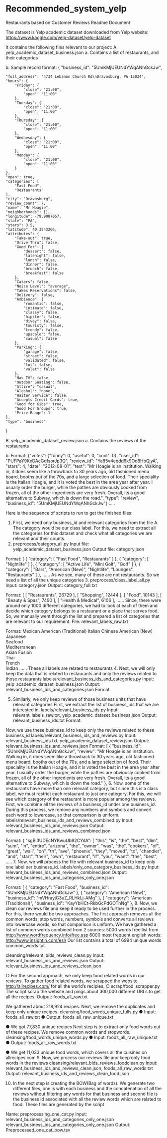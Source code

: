 # Recommended_system_yelp

Restaurants based on Customer Reviews
Readme Document

The dataset is Yelp academic dataset downloaded from Yelp website: https://www.kaggle.com/yelp-dataset/yelp-dataset

It contains the following files relevant to our project:
A.	yelp_academic_dataset_business.json
a.	Contains a list of restaurants, and their categories
 
b.	Sample record format:
{
	"business_id": "5UmKMjUEUNdYWqANhGckJw",
    
	"full_address": "4734 Lebanon Church Rd\nDravosburg, PA 15034",
	"hours": {
		"Friday": {
			"close": "21:00",
			"open": "11:00"
		},
		"Tuesday": {
			"close": "21:00",
			"open": "11:00"
		},
		"Thursday": {
			"close": "21:00",
			"open": "11:00"
		},
		"Wednesday": {
			"close": "21:00",
			"open": "11:00"
		},
		"Monday": {
			"close": "21:00",
			"open": "11:00"
		}
	},
	"open": true,
	"categories": [
		"Fast Food",
		"Restaurants"
	],
	"city": "Dravosburg",
	"review_count": 7,
	"name": "Mr Hoagie",
	"neighborhoods": [],
	"longitude": -79.9007057,
	"state": "PA",
	"stars": 3.5,
	"latitude": 40.3543266,
	"attributes": {
		"Take-out": true,
		"Drive-Thru": false,
		"Good For": {
			"dessert": false,
			"latenight": false,
			"lunch": false,
			"dinner": false,
			"brunch": false,
			"breakfast": false
		},
		"Caters": false,
		"Noise Level": "average",
		"Takes Reservations": false,
		"Delivery": false,
		"Ambience": {
			"romantic": false,
			"intimate": false,
			"classy": false,
			"hipster": false,
			"divey": false,
			"touristy": false,
			"trendy": false,
			"upscale": false,
			"casual": false
		},
		"Parking": {
			"garage": false,
			"street": false,
			"validated": false,
			"lot": false,
			"valet": false
		},
		"Has TV": false,
		"Outdoor Seating": false,
		"Attire": "casual",
		"Alcohol": "none",
		"Waiter Service": false,
		"Accepts Credit Cards": true,
		"Good for Kids": true,
		"Good For Groups": true,
		"Price Range": 1
	},
	"type": "business"
}


B.	yelp_academic_dataset_review.json
a.	Contains the reviews of the restaurants
 
b.	Format:
{"votes": {"funny": 0, "useful": 0, "cool": 0}, "user_id": "PUFPaY9KxDAcGqfsorJp3Q", "review_id": "Ya85v4eqdd6k9Od8HbQjyA", "stars": 4, "date": "2012-08-01", "text": "Mr Hoagie is an institution. Walking in, it does seem like a throwback to 30 years ago, old fashioned menu board, booths out of the 70s, and a large selection of food. Their speciality is the Italian Hoagie, and it is voted the best in the area year after year. I usually order the burger, while the patties are obviously cooked from frozen, all of the other ingredients are very fresh. Overall, its a good alternative to Subway, which is down the road.", "type": "review", "business_id": "5UmKMjUEUNdYWqANhGckJw"}
…..

Here is the sequence of scripts to run to get the finished files:

1.	First, we need only business_id and relevant categories from the file A. The category would be our class label. For this, we need to extract all the categories for this dataset and check what all categories we are relevant and their counts.
2.	preprocess/category_all.py
Input file: yelp_academic_dataset_business.json
Output file: category.json
 
Format:
[
	{
		"category": [
			"Fast Food",
			"Restaurants"
		]
	},
	{
		"category": [
			"Nightlife"
		]
	},
	{
		"category": [
			"Active Life",
			"Mini Golf",
			"Golf"
		]
	},
	{
		"category": [
			"Bars",
			"American (New)",
			"Nightlife",
			"Lounges",
			"Restaurants"
		]
	},
…...
As we see, many of these are not restaurants. So we need a list of all the unique categories
3.	preprocess/class_label_all.py
Input: category.json
Output: category_full.txt
 
Format:
[
  [
    "Restaurants",
    26729
  ],
  [
    "Shopping",
    12444
  ],
  [
    "Food",
    10143
  ],
  [
    "Beauty & Spas",
    7490
  ],
  [
    "Health & Medical",
    6106
  ],
…...
Since, there were around only 1000 different categories, we had to look at each of them and decide which category belongs to a restaurant or a place that serves food.
So, we manually went through the list and prepared a list of categories that are relevant to our requirement.
File: relevant_labels_raw.txt
 
Format:
Mexican
American (Traditional)
Italian
Chinese
American (New) 
Japanese       
Seafood        
Mediterranean  
Asian Fusion   
Thai          
French         
Indian
……
These all labels are related to restaurants
4.	Next, we will only keep the data that is related to restaurants and only the reviews related to those restaurants
labels/relevant_business_ids_and_categories.py
Input: yelp_academic_dataset_business.json
Output: relevant_business_ids_and_categories.json
Format:
 
5.	Similarly, we only keep reviews of those business units that have relevant categories
First, we extract the list of business_ids that we are interested in.
labels/relevant_business_ids.py
Input: relevant_labels_raw.txt, yelp_academic_dataset_business.json
Output: relevant_business_ids.txt
Format:
 
Now, we use these business_id to keep only the reviews related to these business_id
labels/relevant_business_ids_and_reviews.py
Input: relevant_business_ids.txt, yelp_academic_dataset_review.json
Output: relevant_business_ids_and_reviews.json
Format:
[
  {
    "business_id": "5UmKMjUEUNdYWqANhGckJw",
    "review": "Mr Hoagie is an institution. Walking in, it does seem like a throwback to 30 years ago, old fashioned menu board, booths out of the 70s, and a large selection of food. Their speciality is the Italian Hoagie, and it is voted the best in the area year after year. I usually order the burger, while the patties are obviously cooked from frozen, all of the other ingredients are very fresh. Overall, its a good alternative to Subway, which is down the road."
  },
6.	Now, some of the restaurants have more than one relevant category, but since this is a class label, we must restrict each restaurant to just one category. For this, we will see which category of the restaurant is more popular among the reviews.
First, we combine all the reviews of a business_id under one business_id. During this process, we remove any numbers and symbols and convert each word to lowercase, so that comparison is uniform.
labels/relevant_business_ids_and_reviews_combined.py
Input: relevant_business_ids_and_reviews.json
Output: relevant_business_ids_and_reviews_combined.json
 
Format:
{
  "sgBl3UDEcNYKwuUb92CYdA": [
    "this",
    "is",
    "the",
    "best",
    "dim",
    "sum",
    "in",
    "entire",
    "arizona",
    "the",
    "owner",
    "was",
    "the",
    "cookers",
    "of",
    "great",
    "wall",
    "on",
    "th",
    "ave",
    "phoenix",
    "they",
    "moved",
    "to",
    "chandler",
    "and",
    "start",
    "their",
    "own",
    "restaurant",
    "if",
    "you",
    "want",
    "the",
    "best",
…..
7.	Now, we will process the file with relevant business_id to keep only one label per business_id.
labels/only_one_category_business_ids.py
Input: relevant_business_ids_and_reviews_combined.json
Output: relevant_business_ids_and_categories_only_one.json
 
Format:
[
  {
    "category": "Fast Food",
    "business_id": "5UmKMjUEUNdYWqANhGckJw"
  },
  {
    "category": "American (New)",
    "business_id": "mVHrayjG3uZ_RLHkLj-AMg"
  },
  {
    "category": "American (Traditional)",
    "business_id": "KayYbHCt-RkbGcPdGOThNg"
  },
8.	Now, we clean our reviews file and keep it ready to be used further in the process.
For this, there would be two approaches. The first approach removes all the common words, stop words, numbers, symbols and converts all reviews into lowercase words, so that comparison is uniform.
We have gathered a list of common words combined from 2 sources:
5000 words free list from http://www.wordfrequency.info/free.asp
6000 most frequent english words: http://www.insightin.com/esl/
Our list contains a total of 6994 unique words
common_words.txt
 
cleansing/relevant_bids_reviews_clean.py
Input: relevant_business_ids_and_reviews.json
Output: relevant_business_ids_and_reviews_clean.json
 
○	For the second approach, we only keep food related words in our reviews. To gather food related words, we scrapped the website http://allrecipes.com/ for all the world’s recipies.
○	scrap/food_scrapper.py
The script scrap the website and pings about 300,000 different URLs to get all the recipes.
Output: foods_all_raw.txt
 
We gathered about 218,924 recipes.
Next, we remove the duplicates and keep only unique recipes.
cleansing/food_words_unique_fulls.py
●	Input: foods_all_raw.txt
●	Output: foods_all_raw_unique.txt
 
●	We got 77,830 unique recipes
Next step is to extract only food words out of these recipes. We remove common words and stopwords.
cleansing/food_words_unique_words.py
●	Input: foods_all_raw_unique.txt
●	Output: foods_all_raw_words.txt
 
●	We get 11,033 unique food words, which covers all the cuisines on allrecipes.com
9.	Now, we process our reviews file and keep only food words in the reviews
cleansing/relevant_bids_reviews_foodclean.py
Input: relevant_business_ids_and_reviews_clean.json, foods_all_raw_words.txt
Output: relevant_business_ids_and_reviews_clean_food.json
 
10.	 In the next step is creating the BOW(Bag of words). We generate two different files, one is with each business and the concatenation of all the reviews without filtering any words for that business and second file is the business id associated with all the review words which are related to food.  These files are generated by the script 
	
  Name: preprocessing_one_cat.py
  	  Input:  relevant_business_ids_and_categories_only_one.json
   relevant_business_ids_and_categories_only_one.json
 Output: Preprocessed_one_cat_bow.tsv


